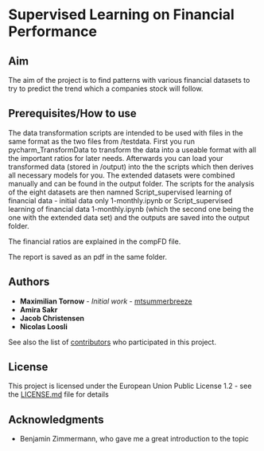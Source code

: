 # Supervised Learning on Financial Performance

## Aim
The aim of the project is to find patterns with various financial datasets to try to predict the trend which a companies stock will follow.

## Prerequisites/How to use

The data transformation scripts are intended to be used with files in the same format as the two files from /testdata.
First you run pycharm_TransformData to transform the data into a useable format with all the important ratios for later needs.
Afterwards you can load your transformed data (stored in /output) into the the scripts which then derives all necessary models for you.
The extended datasets were combined manually and can be found in the output folder.
The scripts for the analysis of the eight datasets are then namned Script_supervised learning of financial data - initial data only 1-monthly.ipynb or Script_supervised learning of financial data 1-monthly.ipynb (which the second one being the one with the extended data set) and the outputs are saved into the output folder.

The financial ratios are explained in the compFD file.

The report is saved as an pdf in the same folder.

## Authors

* **Maximilian Tornow** - *Initial work* - [mtsummerbreeze](https://github.com/mtornow)
* **Amira Sakr**
* **Jacob Christensen**
* **Nicolas Loosli**

See also the list of [contributors](https://github.com/your/project/contributors) who participated in this project.

## License

This project is licensed under the European Union Public License 1.2 - see the [LICENSE.md](LICENSE.md) file for details

## Acknowledgments

* Benjamin Zimmermann, who gave me a great introduction to the topic
